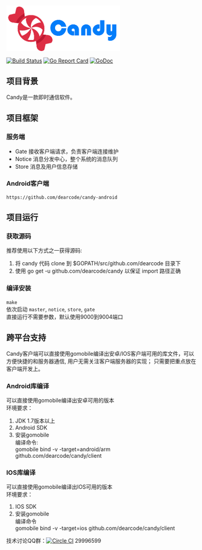![Logo](https://raw.githubusercontent.com/dearcode/web/master/static/img/logo.png "Candy logo")

[![Build Status](https://travis-ci.org/dearcode/candy.svg?branch=master)](https://travis-ci.org/dearcode/candy)
[![Go Report Card](https://goreportcard.com/badge/github.com/dearcode/candy)](https://goreportcard.com/report/github.com/dearcode/candy)
[![GoDoc](https://godoc.org/github.com/dearcode/candy?status.svg)](https://godoc.org/github.com/dearcode/candy)


## 项目背景 
  Candy是一款即时通信软件。  

## 项目框架 
### 服务端  
  * Gate 接收客户端请求，负责客户端连接维护  
  * Notice 消息分发中心，整个系统的消息队列  
  * Store 消息及用户信息存储  

### Android客户端
    https://github.com/dearcode/candy-android  
    
## 项目运行
### 获取源码
  推荐使用以下方式之一获得源码:
  1. 将 candy 代码 clone 到 $GOPATH/src/github.com/dearcode 目录下  
  2. 使用 go get -u github.com/dearcode/candy
  以保证 import 路径正确  
   
### 编译安装 
  `make`  
  依次启动 `master`, `notice`, `store`, `gate`  
  直接运行不需要参数，默认使用9000到9004端口   

## 跨平台支持  
  Candy客户端可以直接使用gomobile编译出安卓/IOS客户端可用的库文件，可以方便快捷的和服务器通信, 用户无需关注客户端服务器的实现； 只需要把重点放在客户端开发上。
  
### Android库编译  
  可以直接使用gomobile编译出安卓可用的版本  
  环境要求：  
  1. JDK 1.7版本以上  
  2. Android SDK  
  3. 安装gomobile   
  编译命令:    
  gomobile bind -v -target=android/arm github.com/dearcode/candy/client   
  
### IOS库编译
  可以直接使用gomobile编译出IOS可用的版本  
  环境要求：  
  1. IOS SDK  
  3. 安装gomobile   
  编译命令  
  gomobile bind -v -target=ios github.com/dearcode/candy/client   



技术讨论QQ群：[![Circle CI](http://pub.idqqimg.com/wpa/images/group.png)](http://shang.qq.com/wpa/qunwpa?idkey=d43cad7db88d71f70da81523c02b2fe59343111e1d0a9d5f5ac2a198ee047279) 29996599    


